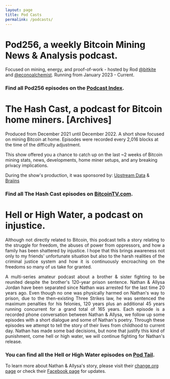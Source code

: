 ```yaml
---
layout: page
title: Pod Casts
permalink: /podcasts/
---
```

# Pod256, a weekly Bitcoin Mining News & Analysis podcast.
Focused on mining, energy, and proof-of-work - hosted by Rod [@bitkite](https://wwww.twitter.com/bitkite) and [@econoalchemist](https://www.twitter.com/econoalchemist). Running from January 2023 - Current.

### Find all Pod256 episodes on the [Podcast Index](https://podcastindex.org/podcast/5876654).


# The Hash Cast, a podcast for Bitcoin home miners. [Archives]
Produced from December 2021 until December 2022.
A short show focused on mining Bitcoin at home. Episodes were recorded every 2,016 blocks at the time of the difficulty adjustment.

This show offered you a chance to catch up on the last ~2 weeks of Bitcoin mining stats, news, developments, home miner setups, and any breaking privacy implications.

During the show's production, it was sponsored by: [Upstream Data](https://blog.upstreamdata.ca/) & [Braiins](https://braiins.com/)

### Find all The Hash Cast episodes on [BitcoinTV.com](https://bitcointv.com/c/hashcast/videos). 

# Hell or High Water, a podcast on injustice.
<p> 
  <div style="text-align: justify">
Although not directly related to Bitcoin, this podcast tells a story relating to the struggle for freedom, the abuses of power from oppressors, and how a family has been shattered by injustice. I hope that this brings awareness not only to my friends' unfortunate situation but also to the harsh realities of the criminal justice system and how it is continuously encroaching on the freedoms so many of us take for granted. 
  </div>
    </p>
  
<p>
  <div style="text-align: justify">
A multi-series amateur podcast about a brother & sister fighting to be reunited despite the brother's 120-year prison sentence. Nathan & Allysa Jordan have been separated since Nathan was arrested for the last time 20 years ago. Even though no one was physically harmed on Nathan's way to prison, due to the then-existing Three Strikes law, he was sentenced the maximum penalties for his felonies, 120 years plus an additional 45 years running concurrent for a grand total of 165 years. Each episode is a recorded phone conversation between Nathan & Allysa, we follow up some episodes with a short dialogue and some of Nathan's poetry. Through these episodes we attempt to tell the story of their lives from childhood to current day. Nathan has made some bad decisions, but none that justify this kind of punishment, come hell or high water, we will continue fighting for Nathan's release.
 </div>
    </p>

### You can find all the Hell or High Water episodes on [Pod Tail](https://podtail.com/en/podcast/hell-or-high-water-1/).    

To learn more about Nathan & Allysa's story, please visit their [change.org page](https://www.change.org/p/governor-of-colorado-free-nathan-jordan-from-an-unjust-120-year-sentence/sign?original_footer_petition_id=18858059&algorithm=promoted&source_location=petition_footer&grid_position=11&pt=AVBldGl0aW9uAILVAgAAAAAAXdAz3yN3Ut5jZDhlM2I3NQ%3D%3D) or check their [Facebook page](https://www.facebook.com/FreeNathanJordan/) for updates.


